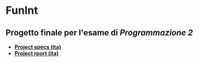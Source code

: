 # FunInt

## Progetto finale per l'esame di *Programmazione 2*

+ <b>[Project specs (ita)](https://nbviewer.jupyter.org/github/MatteoGiorgi/Interprete-funzionale/blob/master/specifiche_interprete.pdf)</b>
+ <b>[Project rport (ita)](https://nbviewer.jupyter.org/github/MatteoGiorgi/Interprete-funzionale/blob/master/relazione_interprete.pdf)</b>
